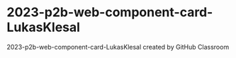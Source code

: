 # 2023-p2b-web-component-card-LukasKlesal
2023-p2b-web-component-card-LukasKlesal created by GitHub Classroom

